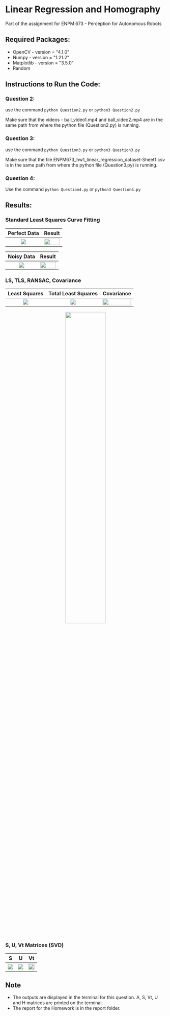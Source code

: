 # Linear Regression and Homography
Part of the assignment for ENPM 673 - Perception for Autonomous Robots
 
## Required Packages:
* OpenCV - version = "4.1.0"
* Numpy - version = "1.21.2"
* Matplotlib - version = "3.5.0"
* Random
 
## Instructions to Run the Code:
### Question 2:
use the command ```python Question2.py``` or ```python3 Question2.py```
 		
Make sure that the videos - ball_video1.mp4 and ball_video2.mp4	are in the same path from where the python file (Question2.py) is running.	
 		
### Question 3:
use the command ```python Question3.py``` or ```python3 Question3.py```
 		
Make sure that the file ENPM673_hw1_linear_regression_dataset-Sheet1.csv is in the same path from where the python file (Question3.py) is running.
 		
### Question 4:
Use the command ```python Question4.py``` or ```python3 Question4.py```

## Results:
### Standard Least Squares Curve Fitting
Perfect Data  |  Result |
:-------------------------:|:-------------------------:
<img src= "https://user-images.githubusercontent.com/40200916/186565699-5bc5fcf2-5893-4cef-bf0b-b5b601f5cab6.png"> | <img src="https://user-images.githubusercontent.com/40200916/186565735-65481a2b-dfbe-45dc-a642-edee44d48f5a.png" width="100%"> 

Noisy Data   |  Result |
:-------------------------:|:-------------------------:
<img src= "https://user-images.githubusercontent.com/40200916/186565857-c7f151c2-5e01-4397-ac97-a834fee2624b.png"> | <img src="https://user-images.githubusercontent.com/40200916/186565894-3f1c1dfe-2858-4084-936f-ae565d6cd4c4.png" width="100%"> 

### LS, TLS, RANSAC, Covariance
Least Squares  |  Total Least Squares | Covariance |
:-------------------------:|:-------------------------:|:-------------------------:
<img src= "https://user-images.githubusercontent.com/40200916/186566445-f28041fd-3e77-4e49-82c7-f00abe367dab.png"> | <img src="https://user-images.githubusercontent.com/40200916/186566488-7ea4e812-56bd-4fc1-b45e-30ea6a9d7b22.png"> | <img src="https://user-images.githubusercontent.com/40200916/186566551-e5cd40d0-8585-4303-9946-80d430772858.png" width="100%"> 

<p align="center">
  <img src="https://user-images.githubusercontent.com/40200916/186567257-7ab757a5-883f-49cb-a556-af57fa220186.png" width="50%">
</p>

### S, U, Vt Matrices (SVD)
S | U | Vt |
:-------------------------:|:-------------------------:|:-------------------------:
<img src= "https://user-images.githubusercontent.com/40200916/186567716-e7cc2657-3a13-4ccd-9b94-10d8d0259dc8.png"> | <img src="https://user-images.githubusercontent.com/40200916/186567758-53ffe1af-b05d-4a6c-8933-ff161188e69b.png"> | <img src="https://user-images.githubusercontent.com/40200916/186567801-7f16a8e0-d2c3-40f1-b610-d85b85ae6c39.png" width="100%"> 

## Note 
* The outputs are displayed in the terminal for this question. A, S, Vt, U and H matrices are printed on the terminal.
* The report for the Homework is in the report folder.
